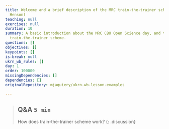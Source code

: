 ```yaml
---
title: Welcome and a brief description of the MRC train-the-trainer scheme (Rik
  Henson)
teaching: null
exercises: null
duration: 10
summary: A basic introduction about the MRC CBU Open Science day, and the MRC
  train-the-trainer scheme.
questions: []
objectives: []
keypoints: []
is-break: null
ukrn_wb_rules: []
day: 1
order: 100000
missingDependencies: []
dependencies: []
originalRepository: mjaquiery/ukrn-wb-lesson-examples

---
```

> ## Q&A `5 min`
> How does train-the-trainer scheme work?
{: .discussion}